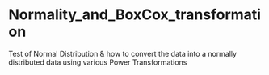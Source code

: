 # Normality_and_BoxCox_transformation
Test of Normal Distribution &amp; how to convert the data into a normally distributed data using various Power Transformations
